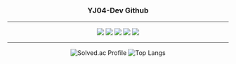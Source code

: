 <div align="center">

  ### YJ04-Dev Github
  ---
  
  <div aligin="left">
    <img src="https://img.shields.io/badge/JAVA-white?style=for-the-badge&logo=Spring Boot">
    <img src="https://img.shields.io/badge/MySQL-white?style=for-the-badge&logo=MySQL">
    <img src="https://img.shields.io/badge/Amazon AWS-white?style=for-the-badge&logo=Amazon AWS&logoColor=black">
    <img src="https://img.shields.io/badge/Git-white?style=for-the-badge&logo=Git">
    <img src="https://img.shields.io/badge/Docker-white?style=for-the-badge&logo=Docker">
  </div>
  
  ---
  ![Solved.ac Profile](http://mazassumnida.wtf/api/generate_badge?boj=yj04-dev)
  ![Top Langs](https://github-readme-stats.vercel.app/api/top-langs/?username=YJ04-DEV&layout=compact&langs_count=8)
  
</div>
